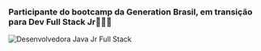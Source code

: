 ### Participante do bootcamp da Generation Brasil, em transição para Dev Full Stack Jr👩🏽‍💻
![Desenvolvedora Java Jr Full Stack](https://user-images.githubusercontent.com/79761270/113704778-fb561580-96b2-11eb-82d3-acbf1e44e656.gif)

<!--
**larissa4lves/larissa4lves** is a ✨ _special_ ✨ repository because its `README.md` (this file) appears on your GitHub profile.
![Desenvolvedora Java Jr Full Stack (1)](https://user-images.githubusercontent.com/79761270/113704470-8b478f80-96b2-11eb-85a5-d17f6878c00c.png)

Here are some ideas to get you started:

- 🔭 I’m currently working on ...
- 🌱 I’m currently learning ...
- 👯 I’m looking to collaborate on ...
- 🤔 I’m looking for help with ...
- 💬 Ask me about ...
- 📫 How to reach me: ...
- 😄 Pronouns: ...
- ⚡ Fun fact: ...
-->
